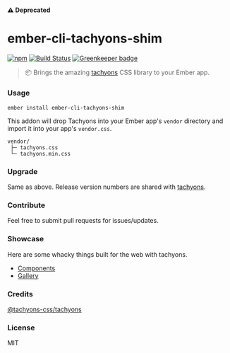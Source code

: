 #### :warning: Deprecated

# ember-cli-tachyons-shim

[![npm](https://img.shields.io/npm/v/ember-cli-tachyons-shim.svg)](https://www.npmjs.com/package/ember-cli-tachyons-shim)
[![Build Status](https://travis-ci.org/wizvishak/ember-cli-tachyons-shim.png?branch=master)](https://travis-ci.org/wizvishak/ember-cli-tachyons-shim)
[![Greenkeeper badge](https://badges.greenkeeper.io/wizvishak/ember-cli-tachyons-shim.svg)](https://greenkeeper.io/)

> :package: Brings the amazing [tachyons](http://tachyons.io/) CSS library to your Ember app.

### Usage

```
ember install ember-cli-tachyons-shim 
```

This addon will drop Tachyons into your Ember app's `vendor` directory and import it into your app's `vendor.css`.

```
vendor/
 ├─ tachyons.css
 └─ tachyons.min.css
```

### Upgrade

Same as above. Release version numbers are shared with [tachyons](https://github.com/tachyons-css/tachyons).

### Contribute

Feel free to submit pull requests for issues/updates.

### Showcase
Here are some whacky things built for the web with tachyons.
- [Components](http://tachyons.io/components/)
- [Gallery](http://tachyons.io/gallery/)

### Credits
[@tachyons-css/tachyons](https://github.com/tachyons-css/tachyons/)

### License

MIT
